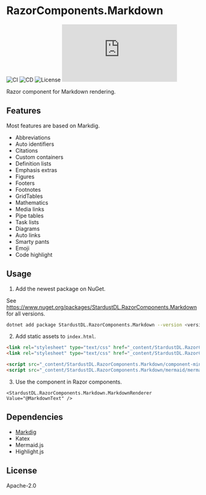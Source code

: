 # RazorComponents.Markdown

![CI](https://github.com/StardustDL/RazorComponents.Markdown/workflows/CI/badge.svg) ![CD](https://github.com/StardustDL/RazorComponents.Markdown/workflows/CD/badge.svg) ![License](https://img.shields.io/github/license/StardustDL/RazorComponents.Markdown.svg) ![downloads](https://img.shields.io/nuget/dt/StardustDL.RazorComponents.Markdown)

Razor component for Markdown rendering.

## Features

Most features are based on Markdig.

- Abbreviations
- Auto identifiers
- Citations
- Custom containers
- Definition lists
- Emphasis extras
- Figures
- Footers
- Footnotes
- GridTables
- Mathematics
- Media links
- Pipe tables
- Task lists
- Diagrams
- Auto links
- Smarty pants
- Emoji
- Code highlight

## Usage

1. Add the newest package on NuGet.

See https://www.nuget.org/packages/StardustDL.RazorComponents.Markdown for all versions.

```sh
dotnet add package StardustDL.RazorComponents.Markdown --version <version>
```

2. Add static assets to `index.html`.

```html
<link rel="stylesheet" type="text/css" href="_content/StardustDL.RazorComponents.Markdown/highlight.js/github.css">
<link rel="stylesheet" type="text/css" href="_content/StardustDL.RazorComponents.Markdown/katex/katex.min.css">

<script src="_content/StardustDL.RazorComponents.Markdown/component-min.js" type="text/javascript"></script>
<script src="_content/StardustDL.RazorComponents.Markdown/mermaid/mermaid.min.js" type="text/javascript"></script>
```

3. Use the component in Razor components.

```razor
<StardustDL.RazorComponents.Markdown.MarkdownRenderer Value="@MarkdownText" />
```

## Dependencies

- [Markdig](https://github.com/lunet-io/markdig)
- Katex
- Mermaid.js
- Highlight.js

## License

Apache-2.0
